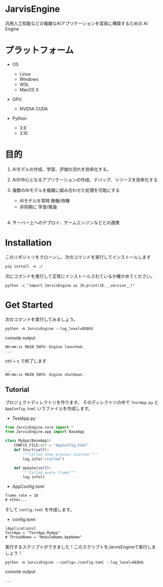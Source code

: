 # JarvisEngine
汎用人工知能などの複雑なAIアプリケーションを容易に構築するための AI Engine


# プラットフォーム
- OS
    - Linux
    - Windows 
    - WSL
    - MacOS X

- GPU  
    - NVIDIA CUDA

- Python
    - 3.9
    - 3.10

# 目的
1. AIモデルの作成、学習、評価の流れを効率化する。

2. AIが中心となるアプリケーションの作成、デバッグ、リリースを効率化する

2. 複数のAIモデルを複雑に組み合わせた処理を可能にする
    - AIモデルを常時 稼働/待機 
    - 非同期に 学習/推論   
    <br />
3. サーバー上へのデプロイ、ゲームエンジンなどとの連携

    

# Installation
このリポジトリをクローンし、次のコマンドを実行してインストールします
```shell
pip install -e ./
```
  
次にコマンドを実行して正常にインストールされているか確かめてください。
```shell
python -c "import JarvisEngine as JE;print(JE.__version__)"
```

# Get Started
次のコマンドを実行してみましょう。
```shell
python -m JarvisEngine --log_level=DEBUG
```

console output
```
HH:mm:ss MAIN INFO: Engine launched.
...
```
ctrl + c で終了します
```
...
HH:mm:ss MAIN INFO: Engine shutdown.
```

## Tutorial 
プロジェクトディレクトリを作ります。
そのディレクトリの中で ```TestApp.py``` と ```AppConfig.toml``` いうファイルを作成します。

- TestApp.py

```python 
from JarvisEngine.core import *
from JarvisEngine.app import BaseApp

class MyApp(BaseApp):
    CONFIG_FILE:str = "AppConfig.toml"
    def Start(self):
        """Called when process started."""
        log.info("started")

    def Update(self):
        """Called every frame"""
        log.info()
```

- AppConfig.toml

```
frame_rate = 10
# other...
```

そして ```config.toml``` を作成します。

- config.toml
```
[Applications]
TestApp = "TestApp.MyApp"
# ThreadName = "ModuleName.AppName"
```

実行するスクリプトができました！このスクリプトをJarvisEngineで実行しましょう！
```
python -m JarvisEngine --config=./config.toml --log_level=DEBUG
```

console output
```
...
```










